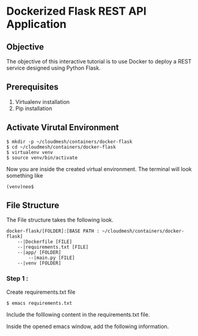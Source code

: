 # Dockerized Flask REST API Application

## Objective

The objective of this interactive tutorial is to use Docker to deploy a REST service designed using Python Flask. 

## Prerequisites

1. Virtualenv installation 
2. Pip installation

## Activate Virutal Environment

```
$ mkdir -p ~/cloudmesh/containers/docker-flask
$ cd ~/cloudmesh/containers/docker-flask
$ virtualenv venv
$ source venv/bin/activate
```

Now you are inside the created virtual environment. 
The terminal will look something like
```
(venv)neo$

```

## File Structure

The File structure takes the following look. 

```
docker-flask/[FOLDER]:[BASE PATH : ~/cloudmesh/containers/docker-flask]
	--|Dockerfile [FILE]
	--|requirements.txt [FILE]
	--|app/ [FOLDER]
    	--|main.py [FILE]
    --|venv [FOLDER]
```

### Step 1 :

Create requirements.txt file

```
$ emacs requirements.txt

```
Include the folllowing content in the requirements.txt file.

<script src="https://gist.github.com/vibhatha/5d23aa8bef2bc0669cc4ffd0da4bfb05.js"></script>

Inside the opened emacs window, add the following information.

<script src="https://gist.github.com/vibhatha/e68cea5526cfe4196ddf278a1b2272d7.js"></script>










